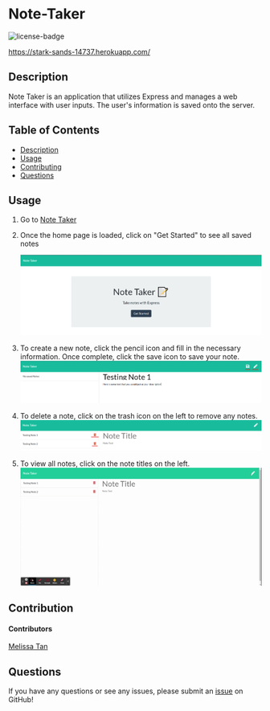 # Note-Taker

![license-badge](https://img.shields.io/badge/license-MIT-yellow)

https://stark-sands-14737.herokuapp.com/

## Description

Note Taker is an application that utilizes Express and manages a web interface with user inputs. The user's information is saved onto the server. 

## Table of Contents

-   [Description](#description)
-   [Usage](#usage)
-   [Contributing](#contributing)
-   [Questions](#questions)

## Usage

1. Go to [Note Taker](https://stark-sands-14737.herokuapp.com/)
2. Once the home page is loaded, click on "Get Started" to see all saved notes

	![Screenshot of the Note Taker](./public/assets/images/note-taker-home.png)

3. To create a new note, click the pencil icon and fill in the necessary information. Once complete, click the save icon to save your note.</br>
	![Screenshot of the Note Taker creating note](./public/assets/images/note-taker-create.png)

4. To delete a note, click on the trash icon on the left to remove any notes. <br>
    ![Screenshot of the Note Taker delete note](./public/assets/images/note-taker-delete.png)

5. To view all notes, click on the note titles on the left.
    ![GIF of note taker usage](./public/assets/images/note-taker.gif)

## Contribution

#### Contributors

[Melissa Tan](https://github.com/melissa-tan)

## Questions

If you have any questions or see any issues, please submit an [issue](https://github.com/melissa-tan/Note-Taker/issues) on GitHub!
